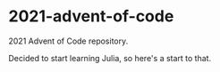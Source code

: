 # 2021-advent-of-code
2021 Advent of Code repository.

Decided to start learning Julia, so here's a start to that.
